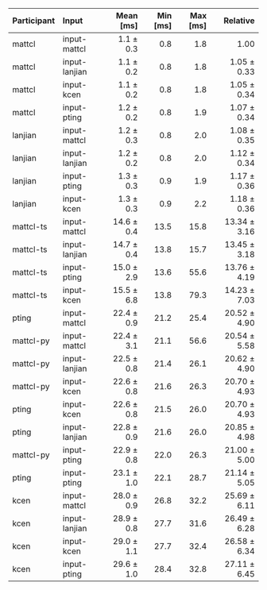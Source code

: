 | Participant | Input | Mean [ms] | Min [ms] | Max [ms] | Relative |
|:---|:---|---:|---:|---:|---:|
| mattcl | input-mattcl | 1.1 ± 0.3 | 0.8 | 1.8 | 1.00 |
| mattcl | input-lanjian | 1.1 ± 0.2 | 0.8 | 1.8 | 1.05 ± 0.33 |
| mattcl | input-kcen | 1.1 ± 0.2 | 0.8 | 1.8 | 1.05 ± 0.34 |
| mattcl | input-pting | 1.2 ± 0.2 | 0.8 | 1.9 | 1.07 ± 0.34 |
| lanjian | input-mattcl | 1.2 ± 0.3 | 0.8 | 2.0 | 1.08 ± 0.35 |
| lanjian | input-lanjian | 1.2 ± 0.2 | 0.8 | 2.0 | 1.12 ± 0.34 |
| lanjian | input-pting | 1.3 ± 0.3 | 0.9 | 1.9 | 1.17 ± 0.36 |
| lanjian | input-kcen | 1.3 ± 0.3 | 0.9 | 2.2 | 1.18 ± 0.36 |
| mattcl-ts | input-mattcl | 14.6 ± 0.4 | 13.5 | 15.8 | 13.34 ± 3.16 |
| mattcl-ts | input-lanjian | 14.7 ± 0.4 | 13.8 | 15.7 | 13.45 ± 3.18 |
| mattcl-ts | input-pting | 15.0 ± 2.9 | 13.6 | 55.6 | 13.76 ± 4.19 |
| mattcl-ts | input-kcen | 15.5 ± 6.8 | 13.8 | 79.3 | 14.23 ± 7.03 |
| pting | input-mattcl | 22.4 ± 0.9 | 21.2 | 25.4 | 20.52 ± 4.90 |
| mattcl-py | input-mattcl | 22.4 ± 3.1 | 21.1 | 56.6 | 20.54 ± 5.58 |
| mattcl-py | input-lanjian | 22.5 ± 0.8 | 21.4 | 26.1 | 20.62 ± 4.90 |
| mattcl-py | input-kcen | 22.6 ± 0.8 | 21.6 | 26.3 | 20.70 ± 4.93 |
| pting | input-kcen | 22.6 ± 0.8 | 21.5 | 26.0 | 20.70 ± 4.93 |
| pting | input-lanjian | 22.8 ± 0.9 | 21.6 | 26.0 | 20.85 ± 4.98 |
| mattcl-py | input-pting | 22.9 ± 0.8 | 22.0 | 26.3 | 21.00 ± 5.00 |
| pting | input-pting | 23.1 ± 1.0 | 22.1 | 28.7 | 21.14 ± 5.05 |
| kcen | input-mattcl | 28.0 ± 0.9 | 26.8 | 32.2 | 25.69 ± 6.11 |
| kcen | input-lanjian | 28.9 ± 0.8 | 27.7 | 31.6 | 26.49 ± 6.28 |
| kcen | input-kcen | 29.0 ± 1.1 | 27.7 | 32.4 | 26.58 ± 6.34 |
| kcen | input-pting | 29.6 ± 1.0 | 28.4 | 32.8 | 27.11 ± 6.45 |
